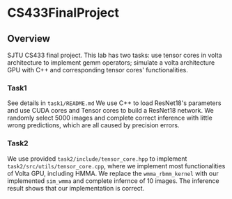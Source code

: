 # CS433FinalProject

## Overview
SJTU CS433 final project.
This lab has two tasks: use tensor cores in volta architecture to implement gemm operators; simulate a volta architecture GPU with C++ and corresponding tensor cores' functionalities.

### Task1

See details in `task1/README.md`
We use C++ to load ResNet18's parameters and use CUDA cores and Tensor cores to build a ResNet18 network.
We randomly select 5000 images and complete correct inference with little wrong predictions, which are all caused by precision errors.

### Task2

We use provided `task2/include/tensor_core.hpp` to implement `task2/src/utils/tensor_core.cpp`, where we implement most functionalities of Volta GPU, including HMMA. 
We replace the `wmma_rbmm_kernel` with our implemented `sim_wmma` and complete infernce of 10 images.
The inference result shows that our implementation is correct.